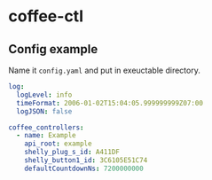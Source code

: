 # coffee-ctl

## Config example

Name it `config.yaml` and put in exeuctable directory.

```yaml
log:
  logLevel: info
  timeFormat: 2006-01-02T15:04:05.999999999Z07:00
  logJSON: false

coffee_controllers:
  - name: Example
    api_root: example
    shelly_plug_s_id: A411DF
    shelly_button1_id: 3C6105E51C74
    defaultCountdownNs: 7200000000
```
